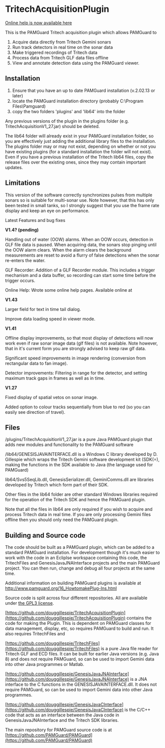 # TritechAcquisitionPlugin

[Online help is now available here](https://douggillespie.github.io/TritechAcquisitionPlugin/docs/tritechoverview.html)

This is the PAMGuard Tritech acquisition plugin which allows PAMGuard to 
1) Acquire data directly from Tritech Gemini sonars
2) Run track detectors in real time on the sonar data
3) Make triggered recordings of Tritech data
4) Process data from Tritech GLF data files offline
5) View and annotate detection data using the PAMGuard viewer. 


## Installation
1) Ensure that you have an up to date PAMGuard installation (v.2.02.13 or later)
2) locate the PAMGuard installation directory (probably C:\Program Files\Pamguard\)
3) copy the two folders 'plugins' and 'lib64' into the folder

Any previous versions of the plugin in the plugins folder (e.g. TritechAcquisitionV1_27.jar)
should be deleted. 

The lib64 folder will already exist in your PAMGuard installation folder, so you
are effectively just adding the additional library files to the installation. The 
plugins folder may or may not exist, depending on whether or not you have existing 
plugins (for a standard installation the folder will not exist). Even if you have 
a previous installation of the Tritech lib64 files, copy the release files over 
the existing ones, since they may contain important updates.  

## Limitations
This version of the software correctly synchronizes pulses from multiple sonars
so is suitable for multi-sonar use. Note however, that this has only been tested in 
small tanks, so I strongly suggest that you use the frame rate display and keep an 
eye on performance.

Latest Features and bug fixes

**V1.4? (pending)**

Handling out of water (OOW) alarms. When an OOW occurs, detection in GLF file data is paused.
When acquiring data, the sonars stop pinging until the OOW alarm clears. When the alarm clears
the background measurements are reset to avoid a flurry of false detections when the 
sonar re-enters the water. 

GLF Recorder: Addition of a GLF Recorder module. This includes a trigger mechanism and
a data buffer, so recording can start some time before the trigger occurs. 

Online Help: Wrote some online help pages. Available online at 



**V1.43**

Larger field for text in time tail dialog.

Improve data loading speed in viewer mode. 

**V1.41**

Offline display improvements, so that most display of detections will now work 
even if raw sonar image data (glf files) is not available. Note however, that
in it's current form you are strongly advised to keep raw glf data. 

Significant speed improvements in image rendering (conversion from rectangular data
to fan image).

Detector improvements: Filtering in range for the detector, and setting maximum track
gaps in frames as well as in time. 

**V1.27**

Fixed display of spatial vetos on sonar image.

Added option to colour tracks sequentially from blue to red (so you can easily see
direction of travel).

## Files
/plugins/TritechAcquisitionV1_27.jar is a pure Java PAMGuard plugin that
adds new modules and functionality to the PAMGuard software

/lib64/GENESISJAVAINTERFACE.dll is a Windows C library developed by D. Gillespie
which wraps the Tritech Gemini software development kit (SDK(=), making the
functions in the SDK available to Java (the language used for PAMGuard)

lib64/Svs5SeqLib.dll, GenesisSerializer.dll, GeminiComms.dll are libraries developed
by Tritech which form part of their SDK. 

Other files in the lib64 folder are other standard Windows libraries required for 
the operation of the Tritech SDK and hence the PAMGuard plugin. 

Note that all the files in lib64 are only required if you wish to acquire and process
Tritech data in real time. If you are only processing Gemini files offline then you 
should only need the PAMGuard plugin. 


## Building and Source code

The code should be built as a PAMGuard plugin, which can be added to a standard PAMGuard installation. For development though it's much easier to work with the code in an Ecliplse workspace containing this code, the TritechFiles and GenesisJavaJNAInterface projects and the main PAMGuard project. You can then run, change and debug all four projects at the same time.

Additional information on building PAMGuard plugins is available at http://www.pamguard.org/16_HowtomakePlug-Ins.html

Source code is split across four different repositories. All are available under
[the GPL3 license](https://www.gnu.org/licenses/gpl-3.0.en.html).

[https://github.com/douggillespie/TritechAcquisitionPlugin](https://github.com/douggillespie/TritechAcquisitionPlugin)
contains the code for making the Plugin. This is dependent on PAMGuard classes
for data management, display, etc, so requires PAMGuard to build and run. It also 
requires TritechFiles and

[https://github.com/douggillespie/TritechFiles](https://github.com/douggillespie/TritechFiles)
is a pure Java file reader for Tritech
GLF and ECD files. It can be built for earlier Java versions (e.g. Java 8) and does
not require PAMGuard, so can be used to import Gemini data into other Java programmes
or Matlab.

[https://github.com/douggillespie/GenesisJavaJNAInterface](https://github.com/douggillespie/GenesisJavaJNAInterface)
is a JNA interface to the 
C functions in the GENESISJAVAINTERFACE.dll. It does not require PAMGuard, so can 
be used to import Gemini data into other Java programmes.

[https://github.com/douggillespie/GenesisJavaCInterface](https://github.com/douggillespie/GenesisJavaCInterface) is the C/C++ code that acts
as an interface between the Java code in GenesisJavaJNAInterface and the Tritech
SDK libraries. 

The main repository for PAMGuard source code is at 
[https://github.com/PAMGuard/PAMGuard](https://github.com/PAMGuard/PAMGuard)

